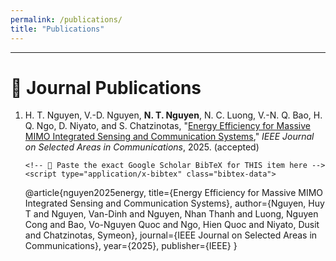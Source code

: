 ```yaml
---
permalink: /publications/
title: "Publications"
---
```


---

# 📄 Journal Publications

<ol>
  <li>
    H. T. Nguyen, V.-D. Nguyen, <strong>N. T. Nguyen</strong>, N. C. Luong, V.-N. Q. Bao, H. Q. Ngo, D. Niyato, and S. Chatzinotas,
    "<a href="https://www.arxiv.org/pdf/2509.10290" target="_blank">Energy Efficiency for Massive MIMO Integrated Sensing and Communication Systems</a>,"
    <span><em>IEEE Journal on Selected Areas in Communications</em></span>, 2025. (accepted)

    <!-- 🔽 Paste the exact Google Scholar BibTeX for THIS item here -->
    <script type="application/x-bibtex" class="bibtex-data">
@article{nguyen2025energy,
  title={Energy Efficiency for Massive MIMO Integrated Sensing and Communication Systems},
  author={Nguyen, Huy T and Nguyen, Van-Dinh and Nguyen, Nhan Thanh and Luong, Nguyen Cong and Bao, Vo-Nguyen Quoc and Ngo, Hien Quoc and Niyato, Dusit and Chatzinotas, Symeon},
  journal={IEEE Journal on Selected Areas in Communications},
  year={2025},
  publisher={IEEE}
}
    </script>
  </li>
</ol>

<style>
  .bibtex-btn{font:inherit;padding:6px 12px;border:1px solid #d0d0d0;border-radius:10px;background:#fff;cursor:pointer;margin-top:6px}
  .bibtex-btn:hover{background:#f6f6f6}
  .bibtex-box{position:relative;margin-top:8px;padding:10px;background:#ffeef3;border:1px solid #ffd6e1;border-radius:12px}
  .bibtex-copy{position:absolute;right:10px;top:8px;padding:4px 10px;border:1px solid #d0d0d0;border-radius:8px;background:#fff;cursor:pointer}
</style>

<script>
(function(){
  function clean(s){return (s||"").replace(/\s+\n/g,"\n").replace(/\n\s+/g,"\n").trim();}

  function buildPanel(bib){
    const box = document.createElement("div");
    box.className = "bibtex-box";

    const copy = document.createElement("button");
    copy.className = "bibtex-copy";
    copy.textContent = "Copy";
    copy.onclick = () => {
      navigator.clipboard.writeText(bib).then(()=>{
        copy.textContent = "Copied!";
        setTimeout(()=>copy.textContent="Copy", 1200);
      });
    };

    const pre = document.createElement("pre");
    pre.textContent = bib;

    box.appendChild(copy);
    box.appendChild(pre);
    return box;
  }

  function addButtons(){
    document.querySelectorAll("ol li").forEach(li=>{
      // Only add a button if there is embedded BibTeX data
      const data = li.querySelector("script.bibtex-data[type='application/x-bibtex']");
      if(!data) return;
      if(li.querySelector(".bibtex-btn")) return; // already added

      const btn = document.createElement("button");
      btn.className = "bibtex-btn";
      btn.textContent = "BibTeX";

      btn.onclick = () => {
        // Close any open panels in this LI
        li.querySelectorAll(".bibtex-box").forEach(b=>b.remove());
        // Show current
        const bib = clean(data.textContent || data.innerText || "");
        btn.insertAdjacentElement("afterend", buildPanel(bib));
      };

      li.appendChild(document.createElement("br"));
      li.appendChild(btn);
    });
  }

  if(document.readyState === "loading"){
    document.addEventListener("DOMContentLoaded", addButtons);
  }else{
    addButtons();
  }
  // in case of late content hydration
  window.addEventListener("load", ()=> setTimeout(addButtons, 0));
})();
</script>
